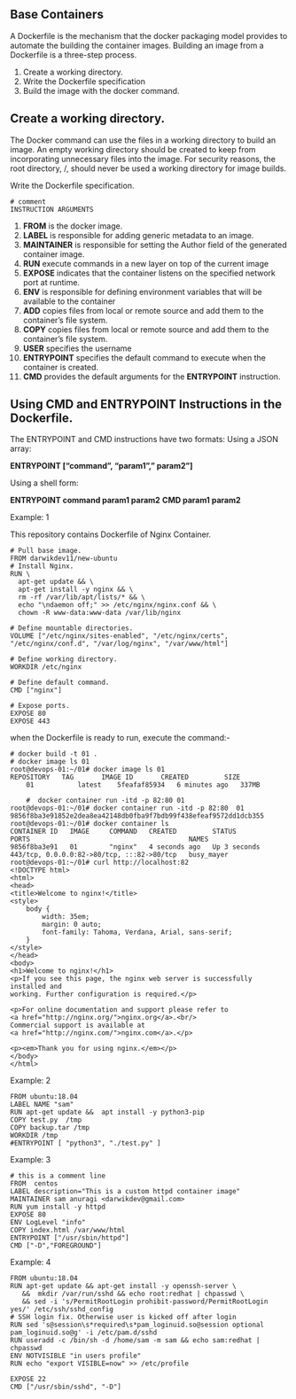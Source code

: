 
## Base Containers 

A Dockerfile is the mechanism that the docker packaging model provides to automate the building the container images. Building an image from a Dockerfile is a three-step process. 

1. Create a working directory. 
2. Write the Dockerfile specification 
3. Build the image with the docker command.


## Create a working directory. 

The Docker command can use the files in a working directory to build an image. An empty working directory should be created to keep from incorporating unnecessary files into the image. For security reasons, the root directory, /, should never be used a working directory for image builds.


Write the Dockerfile specification.

    # comment
	INSTRUCTION ARGUMENTS	

1. **FROM**  is the docker image.
2. **LABEL**   is responsible for adding generic metadata to an image.
3. **MAINTAINER** is responsible for setting the Author field of the generated container image. 
4. **RUN** execute commands in a new layer on top of the current image
5. **EXPOSE** indicates that the container listens on the specified network port at runtime.
6. **ENV** is responsible for defining environment variables that will be available to the container 
7. **ADD** copies files from local or remote source and add them to the container’s file system.
8. **COPY** copies files from local or remote source and add them to the container’s file system.
9. **USER** specifies the username 
10. **ENTRYPOINT** specifies the default command to execute when the container is created.
11. **CMD** provides the default arguments for the **ENTRYPOINT** instruction.

## Using CMD and ENTRYPOINT Instructions in the Dockerfile.

The ENTRYPOINT and CMD instructions have two formats: 
Using a JSON array:

**ENTRYPOINT [“command”, “param1”,” param2”]**

Using a shell form: 

**ENTRYPOINT command param1 param2**
**CMD param1 param2**

Example: 1 

 This repository contains Dockerfile of Nginx Container.

	# Pull base image.
	FROM darwikdev11/new-ubuntu
	# Install Nginx.
	RUN \
	  apt-get update && \
	  apt-get install -y nginx && \
	  rm -rf /var/lib/apt/lists/* && \
	  echo "\ndaemon off;" >> /etc/nginx/nginx.conf && \
	  chown -R www-data:www-data /var/lib/nginx
	
	# Define mountable directories.
	VOLUME ["/etc/nginx/sites-enabled", "/etc/nginx/certs", "/etc/nginx/conf.d", "/var/log/nginx", "/var/www/html"]
	
	# Define working directory.
	WORKDIR /etc/nginx
	
	# Define default command.
	CMD ["nginx"]
	
	# Expose ports.
	EXPOSE 80
	EXPOSE 443
                                         

 when the Dockerfile is ready to run, execute the command:- 

	# docker build -t 01 . 
	# docker image ls 01
	root@devops-01:~/01# docker image ls 01
	REPOSITORY   TAG       IMAGE ID       CREATED         SIZE
     	01           latest    5feafaf85934   6 minutes ago   337MB

     	#  docker container run -itd -p 82:80 01  
	root@devops-01:~/01# docker container run -itd -p 82:80  01
	9856f8ba3e91852e2dea8ea42148db0fba9f7bdb99f438efeaf9572dd1dcb355
	root@devops-01:~/01# docker container ls 
	CONTAINER ID   IMAGE     COMMAND   CREATED         STATUS         PORTS                                        NAMES
	9856f8ba3e91   01        "nginx"   4 seconds ago   Up 3 seconds   443/tcp, 0.0.0.0:82->80/tcp, :::82->80/tcp   busy_mayer
	root@devops-01:~/01# curl http://localhost:82 
	<!DOCTYPE html>
	<html>
	<head>
	<title>Welcome to nginx!</title>
	<style>
	    body {
	        width: 35em;
	        margin: 0 auto;
	        font-family: Tahoma, Verdana, Arial, sans-serif;
	    }
	</style>
	</head>
	<body>
	<h1>Welcome to nginx!</h1>
	<p>If you see this page, the nginx web server is successfully installed and
	working. Further configuration is required.</p>
	
	<p>For online documentation and support please refer to
	<a href="http://nginx.org/">nginx.org</a>.<br/>
	Commercial support is available at
	<a href="http://nginx.com/">nginx.com</a>.</p>
	
	<p><em>Thank you for using nginx.</em></p>
	</body>
	</html>

Example: 2 

    FROM ubuntu:18.04
    LABEL NAME "sam"
    RUN apt-get update &&  apt install -y python3-pip
    COPY test.py  /tmp
    COPY backup.tar /tmp
    WORKDIR /tmp
    #ENTRYPOINT [ "python3", "./test.py" ]




Example: 3 

    # this is a comment line
    FROM  centos
    LABEL description="This is a custom httpd container image"
    MAINTAINER sam anuragi <darwikdev@gmail.com>
    RUN yum install -y httpd
    EXPOSE 80
    ENV LogLevel "info"
    COPY index.html /var/www/html
    ENTRYPOINT ["/usr/sbin/httpd"]
    CMD ["-D","FOREGROUND"]


Example: 4 

    FROM ubuntu:18.04
    RUN apt-get update && apt-get install -y openssh-server \
       &&  mkdir /var/run/sshd && echo root:redhat | chpasswd \
       && sed -i 's/PermitRootLogin prohibit-password/PermitRootLogin yes/' /etc/ssh/sshd_config
    # SSH login fix. Otherwise user is kicked off after login
    RUN sed 's@session\s*required\s*pam_loginuid.so@session optional pam_loginuid.so@g' -i /etc/pam.d/sshd
    RUN useradd -c /bin/sh -d /home/sam -m sam && echo sam:redhat | chpasswd
    ENV NOTVISIBLE "in users profile"
    RUN echo "export VISIBLE=now" >> /etc/profile
    
    EXPOSE 22
    CMD ["/usr/sbin/sshd", "-D"]

